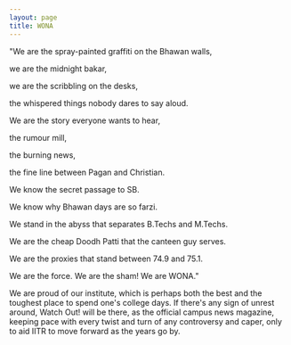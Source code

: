 ```yaml
---
layout: page
title: WONA
---
```

"We are the spray-painted graffiti on the Bhawan walls, 

we are the midnight bakar, 

we are the scribbling on the desks, 

the whispered things nobody dares to say aloud. 

We are the story everyone wants to hear, 

the rumour mill, 

the burning news, 

the fine line between Pagan and Christian. 

We know the secret passage to SB. 

We know why Bhawan days are so farzi. 

We stand in the abyss that separates B.Techs and M.Techs. 

We are the cheap Doodh Patti that the canteen guy serves. 

We are the proxies that stand between 74.9 and 75.1. 

We are the force. We are the sham! We are WONA."

We are proud of our institute, which is perhaps both the best and the toughest place to spend one's college days. If there's any sign of unrest around, Watch Out! will be there, as the official campus news magazine, keeping pace with every twist and turn of any controversy and caper, only to aid IITR to move forward as the years go by.